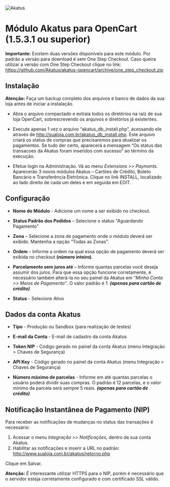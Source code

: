 <p align="left">
    <img src="https://site.akatus.com/wp-content/uploads/2012/12/logo.gif" alt="Akatus" title="Akatus" />
</p>

# Módulo Akatus para OpenCart (1.5.3.1 ou superior)

__Importante:__ Existem duas versões disponíveis para este módulo.
Por padrão a versão para download é sem One Step Checkout.
Caso queira utilizar a versão com One Step Checkout clique no link: https://github.com/Akatus/akatus-opencart/archive/one_step_checkout.zip

## Instalação

__Atenção:__ Faça um backup completo dos arquivos e banco de dados da sua loja antes de iniciar a instalação.

* Abra o arquivo compactado e extraia todos os diretórios na raíz de sua loja OpenCart, sobrescrevendo os arquivos e diretórios já existentes.

* Execute apenas 1 vez o arquivo “akatus_db_install.php”, acessando ele através de http://sualoja.com.br/akatus_db_install.php. Este arquivo criará os status de
compras que precisaremos para atualizar os pagamentos. Se tudo der certo, aparecerá
a mensagem “Os status das transacoes da Akatus foram inseridos com sucesso” ao término da execução.

* Efetue login na Administração. Vá ao menu *Extensions >> Payments*. Aparecerão 3 novos módulos Akatus – Cartões de Crédito, Boleto Bancário e Transferência Eletrônica. Clique no link INSTALL, localizado ao lado direito de cada um deles e em seguida em EDIT.

## Configuração

* __Nome do Módulo__ - Adicione um nome a ser exibido no checkout.

* __Status Padrão dos Pedidos__ – Selecione o status "Aguardando Pagamento"

* __Zona__ – Selecione a zona de pagamento onde o módulo deverá ser exibido. Mantenha a opção “Todas as Zonas”.

* __Ordem__ – Informe a ordem na qual essa opção de pagamento deverá ser exibida no checkout __(número inteiro)__.

* __Parcelamento sem juros até__ – Informe quantas parcelas você deseja assumir dos juros. Para que essa opção funcione corretamente, é necessário também alterá-la no seu painel da
Akatus em *“Minha Conta >> Meios de Pagamento”*. O valor padrão é 1. __*(apenas para cartão de crédito)*__

* __Status__ - Selecione Ativo

## Dados da conta Akatus

* __Tipo__ - Produção ou Sandbox (para realização de testes)
* __E-mail da Conta__ - E-mail de cadastro da conta Akatus
* __Token NIP__ - Código gerado no painel da conta Akatus (menu Integração > Chaves de Segurança)
* __API Key__ - Código gerado no painel da conta Akatus (menu Integração > Chaves de Segurança)

* __Número máximo de parcelas__ - Informe em até quantas
parcelas o usuário poderá dividir suas compras. O padrão é 12 parcelas, e o valor mínimo da parcela será sempre 5 reais. __*(apenas para cartão de crédito)*__

## Notificação Instantânea de Pagamento (NIP)

Para receber as notificações de mudanças no status das transações é necessário:

1. Acessar o menu *Integração >> Notificações*, dentro da sua conta Akatus.
2. Habilitar as notificações e inserir a URL no padrão: http://www.sualoja.com.br/akatus/retorno.php

Clique em Salvar.

__Atenção:__ É interessante utilizar HTTPS para o NIP, porém é necessário que o servidor esteja corretamente configurado e com certificado SSL válido.


